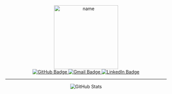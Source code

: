 <div id="header" align="center">
    <img src="https://user-images.githubusercontent.com/63901494/165442705-a03558be-dc97-4a8f-b562-21e5f2f17521.gif" width=200 alt="name">
    <div id="badges">
        <a href="https://github.com/Taehee-K">
            <img src="https://img.shields.io/badge/GitHub-black?style=for-the-badge&logo=github&logoColor=white" alt="GitHub Badge"/>
        </a>
        <a href="mailto:taehee107275@gmail.com">
            <img src="https://img.shields.io/badge/Gmail-red?style=for-the-badge&logo=gmail&logoColor=white" alt="Gmail Badge"/>
        </a>
        <a href="https://www.linkedin.com/in/tae-hi/">
            <img src="https://img.shields.io/badge/LinkedIn-blue?style=for-the-badge&logo=linkedin&logoColor=white" alt="LinkedIn Badge"/>
        </a>
    </div>
    <!-- <img src="https://hits.seeyoufarm.com/api/count/incr/badge.svg?url=https%3A%2F%2Fgithub.com%2FTaehee-K&count_bg=%23667395&title_bg=%23555555&icon=pinboard.svg&icon_color=%23E7E7E7&title=HITS&edge_flat=true" alt="hits" /> -->
</div>

---

<div id="stats" align="center">
<img src="https://github-readme-stats.vercel.app/api?username=Taehee-K&theme=tokyonight&show_icons=true" alt="GitHub Stats">
</div>
